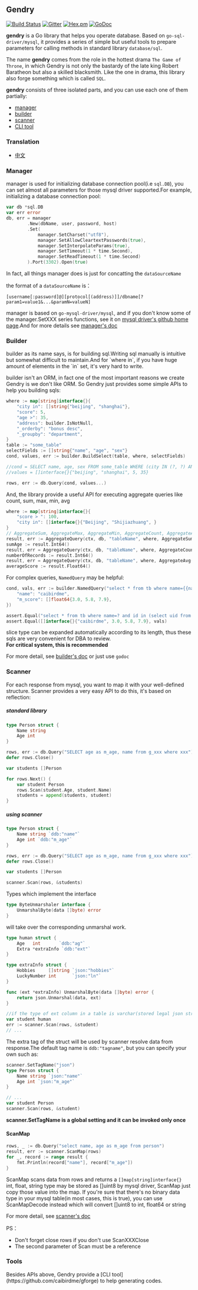## Gendry
[![Build Status](https://www.travis-ci.org/didi/gendry.svg?branch=master)](https://www.travis-ci.org/didi/gendry)
[![Gitter](https://badges.gitter.im/Join%20Chat.svg)](https://gitter.im/didi-gendry/Lobby)
[![Hex.pm](https://img.shields.io/hexpm/l/plug.svg)](https://github.com/didi/gendry/blob/master/LICENSE)
[![GoDoc](https://godoc.org/github.com/didi/gendry?status.svg)](https://godoc.org/github.com/didi/gendry)

**gendry** is a Go library that helps you operate database. Based on `go-sql-driver/mysql`, it provides a series of simple but useful tools to prepare parameters for calling methods in standard library `database/sql`.

The name **gendry** comes from the role in the hottest drama `The Game of Throne`, in which Gendry is not only the bastardy of the late king Robert Baratheon but also a skilled blacksmith. Like the one in drama, this library also forge something which is called `SQL`.

**gendry** consists of three isolated parts, and you can use each one of them partially:

* [manager](#manager)
* [builder](#builder)
* [scanner](#scanner)
* [CLI tool](#tools)

### Translation
* [中文](translation/zhcn/README.md)



<h3 id="manager">Manager</h3>

manager is used for initializing database connection pool(i.e `sql.DB`),
you can set almost all parameters for those mysql driver supported.For example, initializing a database connection pool:

``` go
var db *sql.DB
var err error
db, err = manager
		.New(dbName, user, password, host)
		.Set(
			manager.SetCharset("utf8"),
			manager.SetAllowCleartextPasswords(true),
			manager.SetInterpolateParams(true),
			manager.SetTimeout(1 * time.Second),
			manager.SetReadTimeout(1 * time.Second)
		).Port(3302).Open(true)
```
In fact, all things manager does is just for concatting the `dataSourceName`

the format of a `dataSourceName` is：

```
[username[:password]@][protocol[(address)]]/dbname[?param1=value1&...&paramN=valueN]
```

manager is based on `go-mysql-driver/mysql`, and if you don't know some of the manager.SetXXX series functions, see it on [mysql driver's github home page](https://github.com/go-sql-driver/mysql).And for more details see [manager's doc](manager/README.md)

<h3 id="builder">Builder</h3>
builder as its name says, is for building sql.Writing sql manually is intuitive but somewhat difficult to maintain.And for `where in`, if you have huge amount of elements in the `in` set, it's very hard to write.

builder isn't an ORM, in fact one of the most important reasons we create Gendry is we don't like ORM. So Gendry just provides some simple APIs to help you building sqls:

```go
where := map[string]interface{}{
	"city in": []string{"beijing", "shanghai"},
	"score": 5,
	"age >": 35,
	"address": builder.IsNotNull,
	"_orderby": "bonus desc",
	"_groupby": "department",
}
table := "some_table"
selectFields := []string{"name", "age", "sex"}
cond, values, err := builder.BuildSelect(table, where, selectFields)

//cond = SELECT name, age, sex FROM some_table WHERE (city IN (?, ?) AND score=? AND age>? AND address IS NOT NULL) GROUP BY department ORDER BY bonus DESC
//values = []interface{}{"beijing", "shanghai", 5, 35}

rows, err := db.Query(cond, values...)
```
And, the library provide a useful API for executing aggregate queries like count, sum, max, min, avg

```go
where := map[string]interface{}{
    "score > ": 100,
    "city in": []interface{}{"Beijing", "Shijiazhuang", }
}
// AggregateSum, AggregateMax, AggregateMin, AggregateCount, AggregateAvg are supported
result, err := AggregateQuery(ctx, db, "tableName", where, AggregateSum("age"))
sumAge := result.Int64()
result, err = AggregateQuery(ctx, db, "tableName", where, AggregateCount("*")) 
numberOfRecords := result.Int64()
result, err = AggregateQuery(ctx, db, "tableName", where, AggregateAvg("score"))
averageScore := result.Float64()
```

For complex queries, `NamedQuery` may be helpful:
```go
cond, vals, err := builder.NamedQuery("select * from tb where name={{name}} and id in (select uid from anothertable where score in {{m_score}})", map[string]interface{}{
	"name": "caibirdme",
	"m_score": []float64{3.0, 5.8, 7.9},
})

assert.Equal("select * from tb where name=? and id in (select uid from anothertable where score in (?,?,?))", cond)
assert.Equal([]interface{}{"caibirdme", 3.0, 5.8, 7.9}, vals)
```
slice type can be expanded automatically according to its length, thus these sqls are very convenient for DBA to review.  
**For critical system, this is recommended**

For more detail, see [builder's doc](builder/README.md) or just use `godoc`

<h3 id="scanner">Scanner</h3>
For each response from mysql, you want to map it with your well-defined structure.
Scanner provides a very easy API to do this, it's based on reflection:

##### standard library
```go
type Person struct {
	Name string
	Age int
}

rows, err := db.Query("SELECT age as m_age, name from g_xxx where xxx")
defer rows.Close()

var students []Person

for rows.Next() {
	var student Person
	rows.Scan(student.Age, student.Name)
	students = append(students, student)
}
```
##### using scanner
```go
type Person struct {
	Name string `ddb:"name"`
	Age int `ddb:"m_age"`
}

rows, err := db.Query("SELECT age as m_age, name from g_xxx where xxx")
defer rows.Close()

var students []Person

scanner.Scan(rows, &students)
```
Types which implement the interface
```go
type ByteUnmarshaler interface {
	UnmarshalByte(data []byte) error
}
```
will take over the corresponding unmarshal work.

```go
type human struct {
	Age   int       `ddb:"ag"`
	Extra *extraInfo `ddb:"ext"`
}

type extraInfo struct {
	Hobbies     []string `json:"hobbies"`
	LuckyNumber int      `json:"ln"`
}

func (ext *extraInfo) UnmarshalByte(data []byte) error {
	return json.Unmarshal(data, ext)
}

//if the type of ext column in a table is varchar(stored legal json string) or json(mysql5.7)
var student human
err := scanner.Scan(rows, &student)
// ...
```

The extra tag of the struct will be used by scanner resolve data from response.The default tag name is `ddb:"tagname"`, but you can specify your own such as:

``` go
scanner.SetTagName("json")
type Person struct {
	Name string `json:"name"`
	Age int `json:"m_age"`
}

// ...
var student Person
scanner.Scan(rows, &student)
```

**scanner.SetTagName is a global setting and it can be invoked only once**

#### ScanMap
```go
rows, _ := db.Query("select name, age as m_age from person")
result, err := scanner.ScanMap(rows)
for _, record := range result {
	fmt.Println(record["name"], record["m_age"])
}
```
ScanMap scans data from rows and returns a `[]map[string]interface{}`  
int, float, string type may be stored as []uint8 by mysql driver, ScanMap just copy those value into the map. If you're sure that there's no binary data type in your mysql table(in most cases, this is true), you can use ScanMapDecode instead which will convert []uint8 to int, float64 or string

For more detail, see [scanner's doc](scanner/README.md)

PS：

* Don't forget close rows if you don't use ScanXXXClose
* The second parameter of Scan must be a reference

<h3 id="tools">Tools</h3>
Besides APIs above, Gendry provide a [CLI tool](https://github.com/caibirdme/gforge) to help generating codes.





